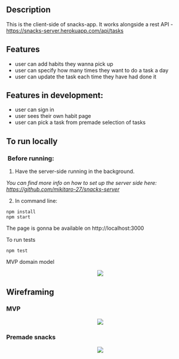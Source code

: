 
## Description

This is the client-side of snacks-app. It works alongside a rest API - https://snacks-server.herokuapp.com/api/tasks

## Features
  - user can add habits they wanna pick up
  - user can specify how many times they want to do a task a day
  - user can update the task each time they have had done it

## Features in development:
  - user can sign in
  - user sees their own habit page
  - user can pick a task from premade selection of tasks

## To run locally
###  Before running: 

1. Have the server-side running in the background. 

*You can find more info on how to set up the server side here: https://github.com/mikitaro-27/snacks-server*

2. In command line:
```
npm install
npm start
```

The page is gonna be available on 
http://localhost:3000

To run tests
```
npm test
```

MVP domain model
<p style="text-align: center">
  <img src="https://i.imgur.com/hJGuyFs.png">
</p>

## Wireframing
### MVP
<p style="text-align: center">
  <img src="https://i.imgur.com/kYopD3o.png">
</p>

### Premade snacks
<p style="text-align: center">
  <img src="https://i.imgur.com/jb9aPvo.png">
</p>
